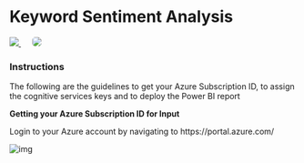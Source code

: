 <h1>Keyword Sentiment Analysis</h1>
<a href="https://msdeployapp20190307110050.azurewebsites.net/" target="_blank">
    <img src="http://azuredeploy.net/deploybutton.png"/>
</a>
&nbsp;&nbsp;&nbsp;&nbsp;
<a href="https://setupdataapp20190211120818.azurewebsites.net/" target="_blank">
    <img src="http://139.59.61.161/setupdata5.jpg"/ style="border-radius:5px;">
</a>
<br>
<h3>Instructions</h3>
<p>The following are the guidelines to get your Azure Subscription ID, to assign the cognitive services keys and to deploy the Power BI report </p>
<strong>Getting your Azure Subscription ID for Input</strong>
<p>Login to your Azure account by navigating to https://portal.azure.com/</p>
<img src="" alt="img" style="max-width: 100%;">